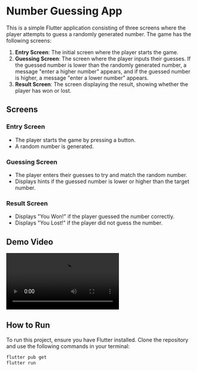 # Number Guessing App

This is a simple Flutter application consisting of three screens where the player attempts to guess a randomly generated number. The game has the following screens:

1. **Entry Screen**: The initial screen where the player starts the game.
2. **Guessing Screen**: The screen where the player inputs their guesses. If the guessed number is lower than the randomly generated number, a message "enter a higher number" appears, and if the guessed number is higher, a message "enter a lower number" appears.
3. **Result Screen**: The screen displaying the result, showing whether the player has won or lost.

## Screens

### Entry Screen
- The player starts the game by pressing a button.
- A random number is generated.

### Guessing Screen
- The player enters their guesses to try and match the random number.
- Displays hints if the guessed number is lower or higher than the target number.

### Result Screen
- Displays "You Won!" if the player guessed the number correctly.
- Displays "You Lost!" if the player did not guess the number.

## Demo Video

![App Video](videos/sayitahmin.mp4)

## How to Run

To run this project, ensure you have Flutter installed. Clone the repository and use the following commands in your terminal:

```sh
flutter pub get
flutter run
